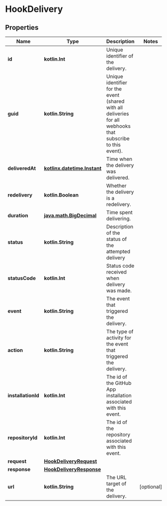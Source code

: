 
# HookDelivery

## Properties
Name | Type | Description | Notes
------------ | ------------- | ------------- | -------------
**id** | **kotlin.Int** | Unique identifier of the delivery. | 
**guid** | **kotlin.String** | Unique identifier for the event (shared with all deliveries for all webhooks that subscribe to this event). | 
**deliveredAt** | [**kotlinx.datetime.Instant**](kotlinx.datetime.Instant.md) | Time when the delivery was delivered. | 
**redelivery** | **kotlin.Boolean** | Whether the delivery is a redelivery. | 
**duration** | [**java.math.BigDecimal**](java.math.BigDecimal.md) | Time spent delivering. | 
**status** | **kotlin.String** | Description of the status of the attempted delivery | 
**statusCode** | **kotlin.Int** | Status code received when delivery was made. | 
**event** | **kotlin.String** | The event that triggered the delivery. | 
**action** | **kotlin.String** | The type of activity for the event that triggered the delivery. | 
**installationId** | **kotlin.Int** | The id of the GitHub App installation associated with this event. | 
**repositoryId** | **kotlin.Int** | The id of the repository associated with this event. | 
**request** | [**HookDeliveryRequest**](HookDeliveryRequest.md) |  | 
**response** | [**HookDeliveryResponse**](HookDeliveryResponse.md) |  | 
**url** | **kotlin.String** | The URL target of the delivery. |  [optional]



